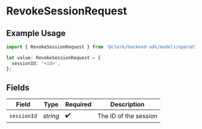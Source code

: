 # RevokeSessionRequest

## Example Usage

```typescript
import { RevokeSessionRequest } from '@clerk/backend-sdk/models/operations';

let value: RevokeSessionRequest = {
  sessionId: '<id>',
};
```

## Fields

| Field       | Type     | Required           | Description           |
| ----------- | -------- | ------------------ | --------------------- |
| `sessionId` | _string_ | :heavy_check_mark: | The ID of the session |
